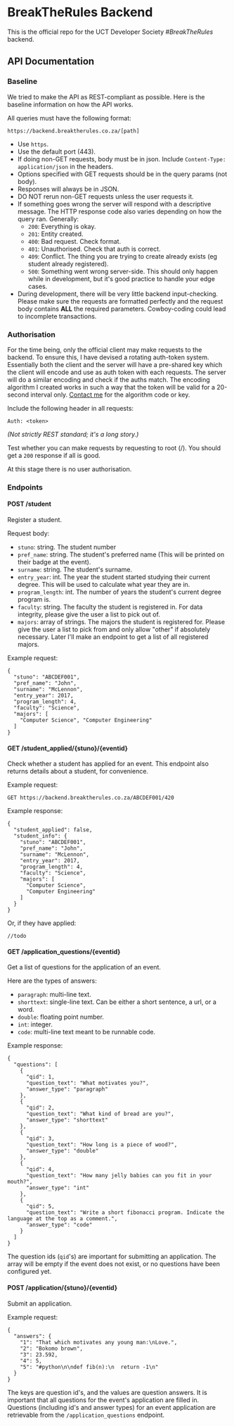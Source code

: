 # BreakTheRules Backend

This is the official repo for the UCT Developer Society *\#BreakTheRules* backend.

## API Documentation

### Baseline

We tried to make the API as REST-compliant as possible. Here is the baseline information on how the API works.

All queries must have the following format:

    https://backend.breaktherules.co.za/[path]
    
- Use `https`.
- Use the default port (443).
- If doing non-GET requests, body must be in json. Include `Content-Type: application/json` in the headers.
- Options specified with GET requests should be in the query params (not body).
- Responses will always be in JSON.
- DO NOT rerun non-GET requests unless the user requests it.
- If something goes wrong the server will respond with a descriptive message. The HTTP response code also varies depending on how the query ran. Generally:
    - `200`: Everything is okay.
    - `201`: Entity created.
    - `400`: Bad request. Check format.
    - `401`: Unauthorised. Check that auth is correct.
    - `409`: Conflict. The thing you are trying to create already exists (eg student already registered).
    - `500`: Something went wrong server-side. This should only happen while in development, but it's good practice to handle your edge cases.
- During development, there will be very little backend input-checking. Please make sure the requests are formatted perfectly and the request body contains **ALL** the required parameters. Cowboy-coding could lead to incomplete transactions.

### Authorisation

For the time being, only the official client may make requests to the backend. To ensure this, I have devised a rotating auth-token system. Essentially both the client and the server will have a pre-shared key which the client will encode and use as auth token with each requests. The server will do a similar encoding and check if the auths match. The encoding algorithm I created works in such a way that the token will be valid for a 20-second interval only. [Contact me](mailto:george@rauten.co.za) for the algorithm code or key.

Include the following header in all requests:

    Auth: <token>
    
*(Not strictly REST standard; it's a long story.)*

Test whether you can make requests by requesting to root (/). You should get a `200` response if all is good.

At this stage there is no user authorisation. 

### Endpoints

#### POST /student

Register a student.

Request body:

- `stuno`: string. The student number
- `pref_name`: string. The student's preferred name (This will be printed on their badge at the event).
- `surname`: string. The student's surname.
- `entry_year`: int. The year the student started studying their current degree. This will be used to calculate what year they are in.
- `program_length`: int. The number of years the student's current degree program is.
- `faculty`: string. The faculty the student is registered in. For data integrity, please give the user a list to pick out of.
- `majors`: array of strings. The majors the student is registered for. Please give the user a list to pick from and only allow "other" if absolutely necessary. Later I'll make an endpoint to get a list of all registered majors.

Example request:

    {
      "stuno": "ABCDEF001",
      "pref_name": "John",
      "surname": "McLennon",
      "entry_year": 2017,
      "program_length": 4,
      "faculty": "Science",
      "majors": [
        "Computer Science", "Computer Engineering"
      ]
    }
    
    
#### GET /student_applied/{stuno}/{eventid}

Check whether a student has applied for an event. This endpoint also returns details about a student, for convenience. 

Example request:

    GET https://backend.breaktherules.co.za/ABCDEF001/420
    
Example response:

    {
      "student_applied": false,
      "student_info": {
        "stuno": "ABCDEF001",
        "pref_name": "John",
        "surname": "McLennon",
        "entry_year": 2017,
        "program_length": 4,
        "faculty": "Science",
        "majors": [
          "Computer Science",
          "Computer Engineering"
        ]
      }
    }
    
Or, if they have applied:

    //todo
    
#### GET /application_questions/{eventid}

Get a list of questions for the application of an event.

Here are the types of answers:

- `paragraph`: multi-line text.
- `shorttext`: single-line text. Can be either a short sentence, a url, or a word.
- `double`: floating point number.
- `int`: integer.
- `code`: multi-line text meant to be runnable code.

Example response:

    {
      "questions": [
        {
          "qid": 1,
          "question_text": "What motivates you?",
          "answer_type": "paragraph"
        },
        {
          "qid": 2,
          "question_text": "What kind of bread are you?",
          "answer_type": "shorttext"
        },
        {
          "qid": 3,
          "question_text": "How long is a piece of wood?",
          "answer_type": "double"
        },
        {
          "qid": 4,
          "question_text": "How many jelly babies can you fit in your mouth?",
          "answer_type": "int"
        },
        {
          "qid": 5,
          "question_text": "Write a short fibonacci program. Indicate the language at the top as a comment.",
          "answer_type": "code"
        }
      ]
    }
    
The question ids (`qid`'s) are important for submitting an application. The array will be empty if the event does not exist, or no questions have been configured yet.

#### POST /application/{stuno}/{eventid}

Submit an application. 

Example request:

    {
      "answers": {
        "1": "That which motivates any young man:\nLove.",
        "2": "Bokomo brown",
        "3": 23.592,
        "4": 5,
        "5": "#python\n\ndef fib(n):\n  return -1\n"
      }
    }
    
The keys are question id's, and the values are question answers. It is important that all questions for the event's application are filled in. Questions (including id's and answer types) for an event application are retrievable from the `/application_questions` endpoint.
